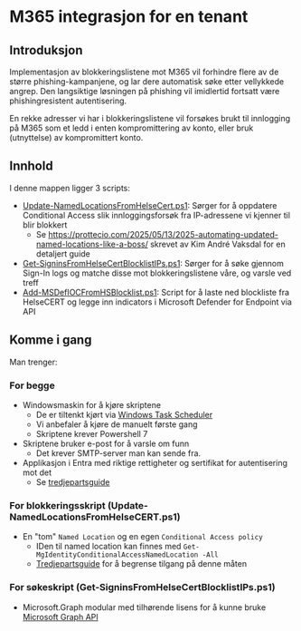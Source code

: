 # M365 integrasjon for en tenant

## Introduksjon
Implementasjon av blokkeringslistene mot M365 vil forhindre flere av de større phishing-kampanjene, og lar dere automatisk søke etter vellykkede angrep. Den langsiktige løsningen på phishing vil imidlertid fortsatt være phishingresistent autentisering. 

En rekke adresser vi har i blokkeringslistene vil forsøkes brukt til innlogging på M365 som et ledd i enten kompromittering av konto, eller bruk (utnyttelse) av kompromittert konto.  

## Innhold

I denne mappen ligger 3 scripts:
 - [Update-NamedLocationsFromHelseCert.ps1](https://github.com/helsecert/blocklist/blob/master/m365-single-tenant/Update-NamedLocationsFromHelseCert.ps1): Sørger for å oppdatere Conditional Access slik innloggingsforsøk fra IP-adressene vi kjenner til blir blokkert
   - Se https://prottecio.com/2025/05/13/2025-automating-updated-named-locations-like-a-boss/ skrevet av Kim André Vaksdal for en detaljert guide 
 - [Get-SigninsFromHelseCertBlocklistIPs.ps1](https://github.com/helsecert/blocklist/blob/master/m365-single-tenant/Get-SigninsFromHelseCertBlocklistIPs.ps1): Sørger for å søke gjennom Sign-In logs og matche disse mot blokkeringslistene våre, og varsle ved treff
 - [Add-MSDefIOCFromHSBlocklist.ps1](https://github.com/helsecert/blocklist/blob/master/m365-single-tenant/Get-SigninsFromHelseCertBlocklistIPs.ps1): Script for å laste ned blockliste fra HelseCERT og legge inn indicators i Microsoft Defender for Endpoint via API

## Komme i gang
Man trenger:

### For begge
- Windowsmaskin for å kjøre skriptene
    - De er tiltenkt kjørt via [Windows Task Scheduler](https://lazyadmin.nl/powershell/how-to-create-a-powershell-scheduled-task/)
    - Vi anbefaler å kjøre de manuelt første gang
    - Skriptene krever Powershell 7
- Skriptene bruker e-post for å varsle om funn
    - Det krever SMTP-server man kan sende fra.
- Applikasjon i Entra med riktige rettigheter og sertifikat for autentisering mot det
    - Se [tredjepartsguide](https://www.alitajran.com/connect-to-microsoft-graph-powershell/#h-method-2-how-to-connect-to-microsoft-graph-with-certificate-based-authentication-cba)

### For blokkeringsskript (Update-NamedLocationsFromHelseCERT.ps1)    
- En "tom" `Named Location` og en egen `Conditional Access policy`
    - IDen til named location kan finnes med `Get-MgIdentityConditionalAccessNamedLocation -All`
    - [Tredjepartsguide](https://newhelptech.wordpress.com/2022/03/01/step-by-step-how-to-configuring-conditional-access-policy-to-restrict-access-from-specific-location-in-office-365/) for å begrense tilgang på denne måten

### For søkeskript (Get-SigninsFromHelseCertBlocklistIPs.ps1)
- Microsoft.Graph modular med tilhørende lisens for å kunne bruke [Microsoft Graph API](https://learn.microsoft.com/en-us/powershell/microsoftgraph/installation?view=graph-powershell-1.0)
